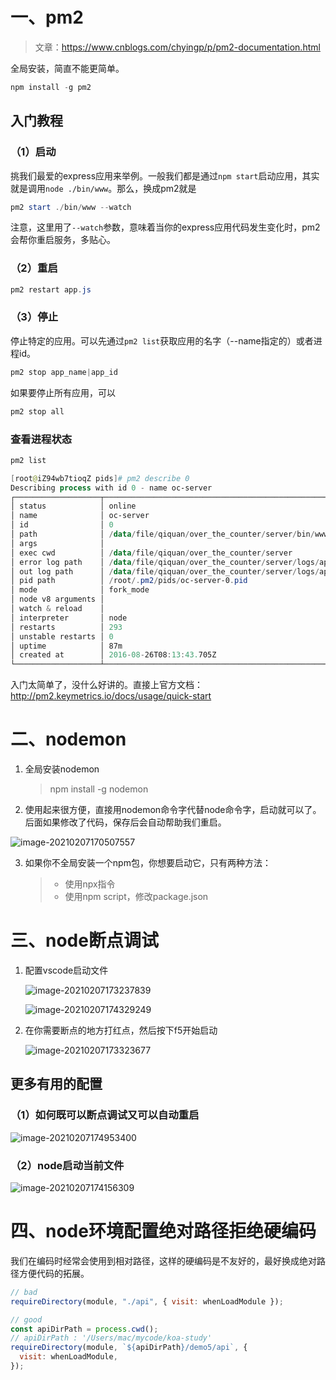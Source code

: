 # 一、pm2

> 文章：https://www.cnblogs.com/chyingp/p/pm2-documentation.html

全局安装，简直不能更简单。

```powershell
npm install -g pm2
```

## 入门教程

### （1）启动

挑我们最爱的express应用来举例。一般我们都是通过`npm start`启动应用，其实就是调用`node ./bin/www`。那么，换成pm2就是

```powershell
pm2 start ./bin/www --watch
```

注意，这里用了`--watch`参数，意味着当你的express应用代码发生变化时，pm2会帮你重启服务，多贴心。

### （2）重启

```powershell
pm2 restart app.js
```

### （3）停止

停止特定的应用。可以先通过`pm2 list`获取应用的名字（--name指定的）或者进程id。

```powershell
pm2 stop app_name|app_id
```

如果要停止所有应用，可以

```powershell
pm2 stop all
```

### 查看进程状态

```powershell
pm2 list
```

```powershell
[root@iZ94wb7tioqZ pids]# pm2 describe 0
Describing process with id 0 - name oc-server
┌───────────────────┬──────────────────────────────────────────────────────────────┐
│ status            │ online                                                       │
│ name              │ oc-server                                                    │
│ id                │ 0                                                            │
│ path              │ /data/file/qiquan/over_the_counter/server/bin/www            │
│ args              │                                                              │
│ exec cwd          │ /data/file/qiquan/over_the_counter/server                    │
│ error log path    │ /data/file/qiquan/over_the_counter/server/logs/app-err-0.log │
│ out log path      │ /data/file/qiquan/over_the_counter/server/logs/app-out-0.log │
│ pid path          │ /root/.pm2/pids/oc-server-0.pid                              │
│ mode              │ fork_mode                                                    │
│ node v8 arguments │                                                              │
│ watch & reload    │                                                             │
│ interpreter       │ node                                                         │
│ restarts          │ 293                                                          │
│ unstable restarts │ 0                                                            │
│ uptime            │ 87m                                                          │
│ created at        │ 2016-08-26T08:13:43.705Z                                     │
└───────────────────┴──────────────────────────────────────────────────────────────┘
```

入门太简单了，没什么好讲的。直接上官方文档：http://pm2.keymetrics.io/docs/usage/quick-start

# 二、nodemon

1. 全局安装nodemon 

   > npm install -g nodemon

2. 使用起来很方便，直接用nodemon命令字代替node命令字，启动就可以了。后面如果修改了代码，保存后会自动帮助我们重启。

![image-20210207170507557](http://qny.volcanoblog.cn/markdown/image-20210207170507557.png)

3. 如果你不全局安装一个npm包，你想要启动它，只有两种方法：

   > - 使用npx指令
   > - 使用npm script，修改package.json

# 三、node断点调试

1. 配置vscode启动文件

   ![image-20210207173237839](http://qny.volcanoblog.cn/markdown/image-20210207173237839.png)

   

   ![image-20210207174329249](http://qny.volcanoblog.cn/markdown/image-20210207174329249.png)

2. 在你需要断点的地方打红点，然后按下f5开始启动

   ![image-20210207173323677](http://qny.volcanoblog.cn/markdown/image-20210207173323677.png)



## 更多有用的配置

### （1）如何既可以断点调试又可以自动重启

![image-20210207174953400](http://qny.volcanoblog.cn/markdown/image-20210207174953400.png)

### （2）node启动当前文件

![image-20210207174156309](http://qny.volcanoblog.cn/markdown/image-20210207174156309-20210207175127803.png)

# 四、node环境配置绝对路径拒绝硬编码

我们在编码时经常会使用到相对路径，这样的硬编码是不友好的，最好换成绝对路径方便代码的拓展。

```javascript
// bad
requireDirectory(module, "./api", { visit: whenLoadModule });
```

```javascript
// good
const apiDirPath = process.cwd();
// apiDirPath : '/Users/mac/mycode/koa-study'
requireDirectory(module, `${apiDirPath}/demo5/api`, {
  visit: whenLoadModule,
});
```





